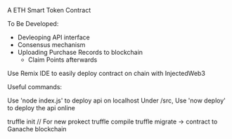 A ETH Smart Token Contract

To Be Developed:
- Devleoping API interface
- Consensus mechanism
- Uploading Purchase Records to blockchain
    - Claim Points afterwards

Use Remix IDE to easily deploy contract on chain with InjectedWeb3

Useful commands:

Use 'node index.js' to deploy api on localhost
Under /src, Use 'now deploy' to deploy the api online

truffle init // For new prokect
truffle compile
truffle migrate -> contract to Ganache blockchain
